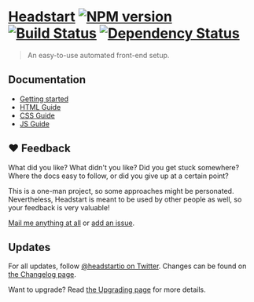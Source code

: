 # [Headstart](website-url) [![NPM version][npm-image]][npm-url] [![Build Status][travis-image]][travis-url] [![Dependency Status][david-image]][david-url]

> An easy-to-use automated front-end setup.

## Documentation

  - [Getting started][getting-started-url]
  - [HTML Guide][html-guide-url]
  - [CSS Guide][css-guide-url]
  - [JS Guide][js-guide-url]

## ♥ Feedback

What did you like? What didn't you like? Did you get stuck somewhere? Where the docs easy to follow, or did you give up at a certain point?

This is a one-man project, so some approaches might be personated. Nevertheless, Headstart is meant to be used by other people as well, so your feedback is very valuable!

[Mail me anything at all](mailto:hello@flovan.me) or [add an issue][issues-url].

## Updates

For all updates, follow [@headstartio on Twitter][twitter-url].
Changes can be found on [the Changelog page][changelog-url].

Want to upgrade? Read [the Upgrading page][ugrading-url] for more details.

[website-url]: http://headstart.io
[getting-started-url]: http://www.headstart.io/getting-started.html
[html-guide-url]: http://www.headstart.io/html-guide.html
[css-guide-url]: http://www.headstart.io/css-guide.html
[js-guide-url]: http://www.headstart.io/js-guide.html
[changelog-url]: http://www.headstart.io/changelog.html
[ugrading-url]: http://www.headstart.io/upgrading.html
[twitter-url]: https://twitter.com/headstartio
[issues-url]: https://github.com/flovan/headstart/issues
[npm-url]: https://npmjs.org/package/headstart
[npm-image]: https://badge.fury.io/js/headstart.svg
[travis-url]: https://travis-ci.org/flovan/headstart
[travis-image]: https://travis-ci.org/flovan/headstart.svg
[downloads-url]: https://github.com/flovan/headstart
[downloads-image]: http://img.shields.io/npm/dm/headstart.svg
[david-url]: https://david-dm.org/flovan/headstart
[david-image]: https://david-dm.org/flovan/headstart.png?theme=shields.io
